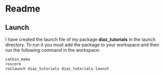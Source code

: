 # Readme

## Launch
I have created the launch file of my package **diaz_tutorials** in the launch directory. To run it you must add the package to your workspace and then run the following command in the workspace:

```python
catkin_make
roscore
roslaunch diaz_tutorials diaz_tutorials.launch
```